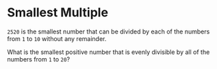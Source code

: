 # Smallest Multiple

`2520` is the smallest number that can be divided by each of the numbers from
`1` to `10` without any remainder.

What is the smallest positive number that is evenly divisible by all of the
numbers from `1` to `20`?

